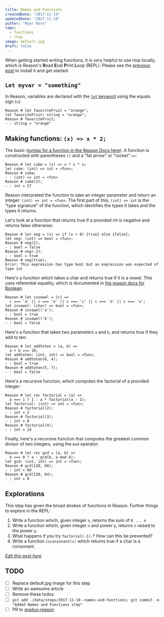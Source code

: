 ```yaml
---
title: Names and Functions
createdDate: "2017-11-19"
updatedDate: "2017-11-19"
author: "Myer Nore"
tags:
  - functions
  - rtop
image: default.jpg
draft: false
---
```


When getting started writing functions, it is very helpful to use 
rtop locally, which is Reason's **R**ead **E**val **P**rint **L**oop (REPL). Please 
see the [previous post](https://codekiln.github.io/gradus-reason/steps/2017-11-12--getting-started/) 
to install it and get started.

## `Let myvar = "something"`

In Reason, variables are declared with the [`let` keyword](https://reasonml.github.io/guide/language/let-binding)
using the equals sign (`=`):

    Reason # let favoriteFruit = "orange";
    let favoriteFruit: string = "orange";                                                              
    Reason # favoriteFruit;
    - : string = "orange"

## Making functions: `(x) => x * 2;`

The basic ([syntax for a function in the Reason Docs here](https://reasonml.github.io/guide/language/function)). 
A function is constructed with parentheses `()` and a "fat arrow" or "rocket" `=>`:

    Reason # let cube = (x) => x * x * x;
    let cube: (int) => int = <fun>;                                                                    
    Reason # cube;
    - : (int) => int = <fun>                                                                           
    Reason # cube(3);
    - : int = 27                                                                                       

Reason interpreted the function to take an integer parameter and return an integer:
`(int) => int = <fun>`. The first part of this, `(int) => int` is the "type signature" of
the function, which identifies the types it takes and the types it returns.  

Let's look at a function that returns true if a provided int is negative and 
returns false otherwise:

    Reason # let neg = (x) => if (x < 0) {true} else {false};
    let neg: (int) => bool = <fun>;                                                                   
    Reason # neg(2);
    - : bool = false                                                                                  
    Reason # neg(-2);
    - : bool = true                                                                                   
    Reason # neg(true);
    Error: This expression has type bool but an expression was expected of type int

Here's a function which takes a char and returns true if it is a vowel. 
This uses referential equality, which is documented in 
[the reason docs for Boolean](https://reasonml.github.io/guide/language/boolean):

    Reason # let isvowel = (c) =>
      c === 'a' || c === 'e' || c === 'i' || c === 'o' || c === 'u';
    let isvowel: (char) => bool = <fun>;                                                              
    Reason # isvowel('a');
    - : bool = true                                                                                   
    Reason # isvowel('b');
    - : bool = false

Here's a function that takes two parameters `a` and `b`, and returns 
true if they add to ten:

    Reason # let addtoten = (a, b) =>
      a + b === 10;
    let addtoten: (int, int) => bool = <fun>;                                                         
    Reason # addtoten(6, 4);
    - : bool = true                                                                                   
    Reason # addtoten(5, 7);
    - : bool = false

Here's a recursive function, which computes the factorial
of a provided integer: 

    Reason # let rec factorial = (a) =>
      a === 1 ? 1 : a * factorial(a - 1);
    let factorial: (int) => int = <fun>;                                                              
    Reason # factorial(2);
    - : int = 2                                                                                       
    Reason # factorial(3);
    - : int = 6                                                                                       
    Reason # factorial(4);
    - : int = 24                                                                                      

Finally, here's a recursive function that computes the greatest common divisor
of two integers, using the `mod` operator:

    Reason # let rec gcd = (a, b) =>
      b === 0 ? a : gcd(b, a mod b);
    let gcd: (int, int) => int = <fun>;                                                               
    Reason # gcd(120, 60);
    - : int = 60                                                                                      
    Reason # gcd(120, 64);
    - : int = 8                                                                                       

## Explorations

This step has given the broad strokes of functions in Reason. Further things 
to explore in the REPL: 

1.  Write a function which, given integer `n`, returns the sum of `0 ... n`
2.  Write a function which, given integer `n` and power `p`, returns `n` raised to the power `p`.
3.  What happens if you try `factorial(-1);`? How can this be prevented?
4.  Write a function `isconsonant(c)` which returns true if a char is a consonant.

_[Edit this post here](https://github.com/codekiln/gradus-reason/tree/master/data/steps/2017-11-19--names-and-functions/index.md)_

## TODO

-   [ ] Replace default.jpg image for this step
-   [ ] Write an awesome article
-   [ ] Remove these todos
-   [ ] `git add ./data/steps/2017-11-19--names-and-functions; git commit -m "Added Names and Functions step"`
-   [ ] PR to [gradus-reason](https://github.com/codekiln/gradus-reason)
